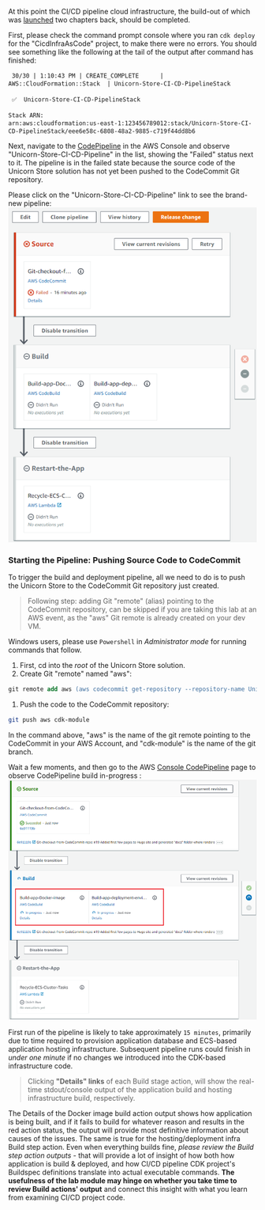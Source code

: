 <!--
+++
title = "Starting Pipeline Build"
date = 2019-10-15T11:34:12-04:00
weight = 60
pre = "<b>5. </b>"
+++
-->

At this point the CI/CD pipeline cloud infrastructure, the build-out of which was [launched](./40-creating-ci-cd-pipeline.en.md#launching-ci-cd-pipeline-infrastructure-creation) two chapters back, should be completed.

First, please check the command prompt console where you ran `cdk deploy` for the "CicdInfraAsCode" project, to make there were no errors. You should see something like the following at the tail of the output after command has finished:
```
 30/30 | 1:10:43 PM | CREATE_COMPLETE      | AWS::CloudFormation::Stack  | Unicorn-Store-CI-CD-PipelineStack

 ✅  Unicorn-Store-CI-CD-PipelineStack

Stack ARN:
arn:aws:cloudformation:us-east-1:123456789012:stack/Unicorn-Store-CI-CD-PipelineStack/eee6e58c-6808-48a2-9885-c719f44dd8b6
```

Next, navigate to the [CodePipeline](https://console.aws.amazon.com/codesuite/codepipeline/home) in the AWS Console and observe "Unicorn-Store-CI-CD-Pipeline" in the list, showing the "Failed" status next to it. The pipeline is in the failed state because the source code of the Unicorn Store solution has not yet been pushed to the CodeCommit Git repository.

Please click on the "Unicorn-Store-CI-CD-Pipeline" link to see the brand-new pipeline:
![CodePipeline in Failed state without source code](./images/pipeline-failed-no-source.png)

### Starting the Pipeline: Pushing Source Code to CodeCommit

To trigger the build and deployment pipeline, all we need to do is to push the Unicorn Store to the CodeCommit Git repository just created.

> Following step: adding Git "remote" (alias) pointing to the CodeCommit repository, can be skipped if you are taking this lab at an AWS event, as the "aws" Git remote is already created on your dev VM.

Windows users, please use `Powershell` in *Administrator mode* for running commands that follow.

1. First, cd into the *root* of the Unicorn Store solution.
1. Create Git "remote" named "aws":

```ps
git remote add aws (aws codecommit get-repository --repository-name Unicorn-Store-Sample-Git-Repo | jq -r .repositoryMetadata.cloneUrlHttp)
```

1. Push the code to the CodeCommit repository:
```sh
git push aws cdk-module
```
In the command above, "aws" is the name of the git remote pointing to the CodeCommit in your AWS Account, and "cdk-module" is the name of the git branch.

Wait a few moments, and then go to the AWS [Console CodePipeline](https://console.aws.amazon.com/codesuite/codepipeline/home) page to observe CodePipeline build in-progress :
![CodePipeline](./images/pipeline-in-progress.png)

First run of the pipeline is likely to take approximately `15 minutes`, primarily due to time required to provision application database and ECS-based application hosting infrastructure. Subsequent pipeline runs could finish in *under one minute* if no changes we introduced into the CDK-based infrastructure code.

> Clicking **"Details" links** of each Build stage action, will show the real-time stdout/console output of the application build and hosting infrastructure build, respectively. 

The Details of the Docker image build action output shows how application is being built, and if it fails to build for whatever reason and results in the red action status, the output will provide most definitive information about causes of the issues. The same is true for the hosting/deployment infra Build step action. Even when everything builds fine, _please review the Build step action outputs_ - that will provide a lot of insight of how both how application is build & deployed, and how CI/CD pipeline CDK project's Buildspec definitions translate into actual executable commands. **The usefulness of the lab module may hinge on whether you take time to review Build actions' output** and connect this insight with what you learn from examining CI/CD project code.